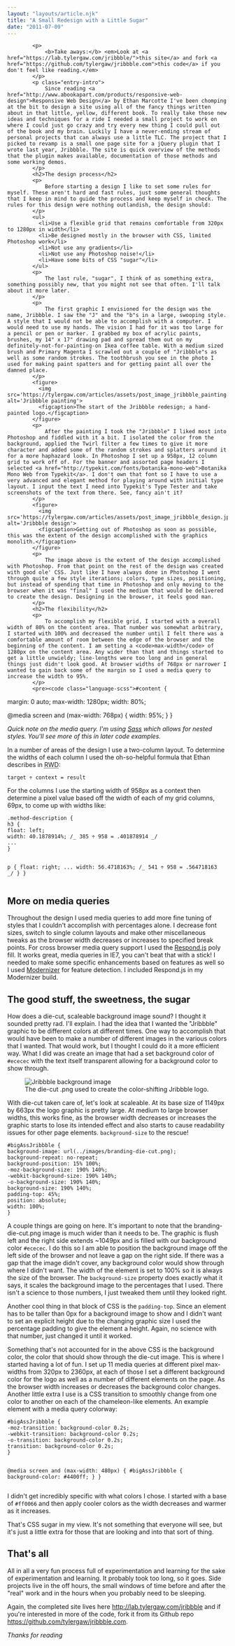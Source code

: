 ```yaml
---
layout: "layouts/article.njk"
title: "A Small Redesign with a Little Sugar"
date: "2011-07-09"
---
```


            <p>
            	<b>Take aways:</b> <em>Look at <a href="https://lab.tylergaw.com/jribbble/">this site</a> and fork <a href="https://github.com/tylergaw/jribbble.com">this code</a> if you don't feel like reading.</em>
            </p>
            <p class="entry-intro">
            	Since reading <a href="http://www.abookapart.com/products/responsive-web-design">Responsive Web Design</a> by Ethan Marcotte I've been chomping at the bit to design a site using all of the fancy things written about in that little, yellow, different book. To really take those new ideas and techniques for a ride I needed a small project to work on where I could just go crazy and try every new thing I could pull out of the book and my brain. Luckily I have a never-ending stream of personal projects that can always use a little TLC. The project that I picked to revamp is a small one page site for a jQuery plugin that I wrote last year, Jribbble. The site is quick overview of the methods that the plugin makes available, documentation of those methods and some working demos.
            </p>
            <h2>The design process</h2>
            <p>
            	Before starting a design I like to set some rules for myself. These aren't hard and fast rules, just some general thoughts that I keep in mind to guide the process and keep myself in check. The rules for this design were nothing outlandish, the design should:
            </p>
            <ul>
              <li>Use a flexible grid that remains comfortable from 320px to 1280px in width</li>
              <li>Be designed mostly in the browser with CSS, limited Photoshop work</li>
              <li>Not use any gradients</li>
              <li>Not use any Photoshop noise!</li>
              <li>Have some bits of CSS "sugar"</li>
            </ul>
            <p>
            	The last rule, "sugar", I think of as something extra, something possibly new, that you might not see that often. I'll talk about it more later.
            </p>
            <p>
            	The first graphic I envisioned for the design was the name, Jribbble. I saw the "J" and the "b"s in a large, swooping style. A style that I would not be able to accomplish with a computer. I would need to use my hands. The vision I had for it was too large for a pencil or pen or marker. I grabbed my box of acrylic paints, brushes, my 14" x 17" drawing pad and spread them out on my definitely-not-for-painting-on Ikea coffee table. With a medium sized brush and Primary Magenta I scrawled out a couple of "Jribbble"s as well as some random strokes. The toothbrush you see in the photo I used for making paint spatters and for getting paint all over the damned place.
            </p>
            <figure>
          	  <img src='https://tylergaw.com/articles/assets/post_image_jribbble_painting.jpg' alt='Jribbble painting'>
          	  <figcaption>The start of the Jribbble redesign; a hand-painted logo.</figcaption>
          	</figure>
            <p>
            	After the painting I took the "Jribbble" I liked most into Photoshop and fiddled with it a bit. I isolated the color from the background, applied the Twirl filter a few times to give it more character and added some of the random strokes and splatters around it for a more haphazard look. In Photoshop I set up a 958px, 12 column grid to work off of. For the banner and assorted page headers I selected <a href="http://typekit.com/fonts/botanika-mono-web">Botanika Mono Web from Typekit</a>. I don't own that font so I have to use a very advanced and elegant method for playing around with initial type layout. I input the text I need into Typekit's Type Tester and take screenshots of the text from there. See, fancy ain't it?
            </p>
            <figure>
          	  <img src='https://tylergaw.com/articles/assets/post_image_jribbble_design.jpg' alt='Jribbble design'>
          	  <figcaption>Getting out of Photoshop as soon as possible, this was the extent of the design accomplished with the graphics monolith.</figcaption>
          	</figure>
            <p>
            	The image above is the extent of the design accomplished with Photoshop. From that point on the rest of the design was created with good ole' CSS. Just like I have always done in Photoshop I went through quite a few style iterations; colors, type sizes, positioning, but instead of spending that time in Photoshop and only moving to the browser when it was "final" I used the medium that would be delivered to create the design. Designing in the browser, it feels good man.
            </p>
            <h2>The flexibility</h2>
            <p>
            	To accomplish my flexible grid, I started with a overall width of 80% on the content area. That number was somewhat arbitrary, I started with 100% and decreased the number until I felt there was a comfortable amount of room between the edge of the browser and the beginning of the content. I am setting a <code>max-width</code> of 1280px on the content area. Any wider than that and things started to get a little unwieldy; line-lengths were too long and in general things just didn't look good. At browser widths of 768px or narrower I wanted to gain back some of the margin so I used a media query to increase the width to 95%.
            </p>
            <pre><code class="language-scss">#content {

margin: 0 auto;
max-width: 1280px;
width: 80%;

@media screen and (max-width: 768px) {
width: 95%;
}
}</code></pre>
<p>
<em>Quick note on the media query. I'm using <a href="http://sass-lang.com/">Sass</a> which allows for nested styles. You'll see more of this in later code examples.</em>
</p>
<p>
In a number of areas of the design I use a two-column layout. To determine the widths of each column I used the oh-so-helpful formula that Ethan describes in <abbr title="Responsive Web Design">RWD</abbr>: <br>
</p>
<pre><code class="language-clike">target &divide; context = result</code></pre>
<p>
For the columns I use the starting width of 958px as a context then determine a pixel value based off the width of each of my grid columns, 69px, to come up with widths like:
</p>
<pre><code class="language-scss">.method-description {
h3 {
float: left;
width: 40.1878914%; /_ 385 &divide; 958 = .401878914 _/
...
}

p {
float: right;
...
width: 56.4718163%; /_ 541 &divide; 958 = .564718163 _/
}
}</code></pre>
<h2>More on media queries</h2>
<p>
Throughout the design I used media queries to add more fine tuning of styles that I couldn't accomplish with percentages alone. I decrease font sizes, switch to single column layouts and make other miscellaneous tweaks as the browser width decreases or increases to specified break points. For cross browser media query support I used the <a href="https://github.com/scottjehl/Respond">Respond.js</a> poly fill. It works great, media queries in IE7, you can't beat that with a stick! I needed to make some specific enhancements based on features as well so I used <a href="http://www.modernizr.com/">Modernizer</a> for feature detection. I included Respond.js in my Modernizer build.
</p>
<h2>The good stuff, the sweetness, the sugar</h2>
<p>
How does a die-cut, scaleable background image sound? I thought it sounded pretty rad. I'll explain. I had the idea that I wanted the "Jribbble" graphic to be different colors at different times. One way to accomplish that would have been to make a number of different images in the various colors that I wanted. That would work, but I thought I could do it a more efficient way. What I did was create an image that had a set background color of <code>#ececec</code> with the text itself transparent allowing for a background color to show through.
</p>
<figure>
<img src='https://tylergaw.com/articles/assets/post_image_jribbble_transparent.jpg' alt='Jribbble background image'>
<figcaption>
The die-cut .png used to create the color-shifting Jribbble logo.
</figcaption>
</figure>
<p>
With die-cut taken care of, let's look at scaleable. At its base size of 1149px by 663px the logo graphic is pretty large. At medium to large browser widths, this works fine, as the browser width decreases or increases the graphic starts to lose its intended effect and also starts to cause readability issues for other page elements. <code>background-size</code> to the rescue!
</p>
<pre><code class="language-scss">#bigAssJribbble {
background-image: url(../images/branding-die-cut.png);
background-repeat: no-repeat;
background-position: 15% 100%;
-moz-background-size: 190% 140%;
-webkit-background-size: 190% 140%;
-o-background-size: 190% 140%;
background-size: 190% 140%;
padding-top: 45%;
position: absolute;
width: 100%;
}</code></pre>
<p>
A couple things are going on here. It's important to note that the branding-die-cut.png image is much wider than it needs to be. The graphic is flush left and the right side extends ~1049px and is filled with our background color <code>#ececec</code>. I do this so I am able to position the background image off the left side of the browser and not leave a gap on the right side. If there was a gap that the image didn't cover, any background color would show through where I didn't want. The width of the element is set to 100% so it is always the size of the browser. The <code>background-size</code> property does exactly what it says, it scales the background image to the percentages that I used. There isn't a science to those numbers, I just tweaked them until they looked right.
</p>
<p>
Another cool thing in that block of CSS is the <code>padding-top</code>. Since an element has to be taller than 0px for a background image to show and I didn't want to set an explicit height due to the changing graphic size I used the percentage padding to give the element a height. Again, no science with that number, just changed it until it worked.
</p>
<p>
Something that's not accounted for in the above CSS is the background color, the color that should show through the die-cut image. This is where I started having a lot of fun. I set up 11 media queries at different pixel max-widths from 320px to 2360px, at each of those I set a different background color for the logo as well as a number of different elements on the page. As the browser width increases or decreases the background color changes. Another little extra I use is a CSS transition to smoothly change from one color to another on each of the chameleon-like elements. An example element with a media query colorway:
</p>
<pre><code class="language-scss">#bigAssJribbble {
-moz-transition: background-color 0.2s;
-webkit-transition: background-color 0.2s;
-o-transition: background-color 0.2s;
transition: background-color 0.2s;
}

@media screen and (max-width: 480px) {
#bigAssJribbble {
background-color: #4400ff;
}
}</code></pre>
<p>
I didn't get incredibly specific with what colors I chose. I started with a base of <code>#ff0066</code> and then apply cooler colors as the width decreases and warmer as it increases.
</p>
<p>
That's CSS sugar in my view. It's not something that everyone will see, but it's just a little extra for those that are looking and into that sort of thing.
</p>
<h2>That's all</h2>
<p>
All in all a very fun process full of experimentation and learning for the sake of experimentation and learning. It probably took too long, so it goes. Side projects live in the off hours, the small windows of time before and after the "real" work and in the hours when you probably need to be sleeping.
</p>
<p>
Again, the completed site lives here <a href="http://lab.tylergaw.com/jribbble">http://lab.tylergaw.com/jribbble</a> and if you're interested in more of the code, fork it from its Github repo <a href="https://github.com/tylergaw/jribbble.com">https://github.com/tylergaw/jribbble.com</a>.
</p>
<p>
<i>Thanks for reading</i>
</p>
